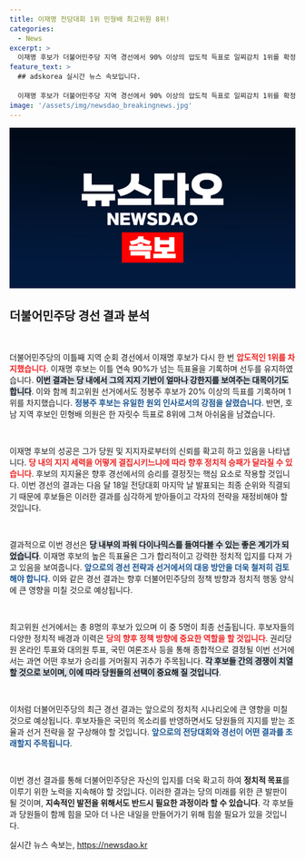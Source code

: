 ```yaml
---
title: 이재명 전당대회 1위 민형배 최고위원 8위!
categories:
  - News
excerpt: >
  이재명 후보가 더불어민주당 지역 경선에서 90% 이상의 압도적 득표로 일찌감치 1위를 확정지었습니다. 최고위원 선거에서도 정봉주 후보가 눈에 띄는 성과를 보여주며, 오는 전당대회에서 최종 순위 발표가 기다려집니다! 클릭하고 자세한 소식을 확인하세요!
feature_text: >
  ## adskorea 실시간 뉴스 속보입니다.

  이재명 후보가 더불어민주당 지역 경선에서 90% 이상의 압도적 득표로 일찌감치 1위를 확정지었습니다. 최고위원 선거에서도 정봉주 후보가 눈에 띄는 성과를 보여주며, 오는 전당대회에서 최종 순위 발표가 기다려집니다! 클릭하고 자세한 소식을 확인하세요!
image: '/assets/img/newsdao_breakingnews.jpg'
---
```


<p><img src="/assets/img/newsdao_breakingnews.jpg" alt="adskorea 속보" /></p>

<h2 data-ke-size="size26">더불어민주당 경선 결과 분석</h2>

<p data-ke-size="size16">&nbsp;</p>

<p>더불어민주당의 이틀째 지역 순회 경선에서 이재명 후보가 다시 한 번 <b><span style="color: #ee2323;">압도적인 1위를 차지했습니다</span></b>. 이재명 후보는 이틀 연속 90%가 넘는 득표율을 기록하며 선두를 유지하였습니다. <b><span style="background-color: #21538527;">이번 결과는 당 내에서 그의 지지 기반이 얼마나 강한지를 보여주는 대목이기도 합니다</span></b>. 이와 함께 최고위원 선거에서도 정봉주 후보가 20% 이상의 득표를 기록하며 1위를 차지했습니다. <b><span style="color: #1a5490;">정봉주 후보는 유일한 원외 인사로서의 강점을 살렸습니다</span></b>. 반면, 호남 지역 후보인 민형배 의원은 한 자릿수 득표로 8위에 그쳐 아쉬움을 남겼습니다.</p>

<p data-ke-size="size16">&nbsp;</p>

<p>이재명 후보의 성공은 그가 당원 및 지지자로부터의 신뢰를 확고히 하고 있음을 나타냅니다. <b><span style="color: #ee2323;">당 내의 지지 세력을 어떻게 결집시키느냐에 따라 향후 정치적 승패가 달라질 수 있습니다</span></b>. 후보의 지지율은 향후 경선에서의 승리를 결정짓는 핵심 요소로 작용할 것입니다. 이번 경선의 결과는 다음 달 18일 전당대회 마지막 날 발표되는 최종 순위와 직결되기 때문에 후보들은 이러한 결과를 심각하게 받아들이고 각자의 전략을 재정비해야 할 것입니다.</p>

<p data-ke-size="size16">&nbsp;</p>

<p>결과적으로 이번 경선은 <b><span style="background-color: #21538527;">당 내부의 파워 다이나믹스를 들여다볼 수 있는 좋은 계기가 되었습니다</span></b>. 이재명 후보의 높은 득표율은 그가 합리적이고 강력한 정치적 입지를 다져 가고 있음을 보여줍니다. <b><span style="color: #1a5490;">앞으로의 경선 전략과 선거에서의 대응 방안을 더욱 철저히 검토해야 합니다</span></b>. 이와 같은 경선 결과는 향후 더불어민주당의 정책 방향과 정치적 행동 양식에 큰 영향을 미칠 것으로 예상됩니다.</p>

<p data-ke-size="size16">&nbsp;</p>

<p>최고위원 선거에서는 총 8명의 후보가 있으며 이 중 5명이 최종 선출됩니다. 후보자들의 다양한 정치적 배경과 이력은 <b><span style="color: #ee2323;">당의 향후 정책 방향에 중요한 역할을 할 것입니다</span></b>. 권리당원 온라인 투표와 대의원 투표, 국민 여론조사 등을 통해 종합적으로 결정될 이번 선거에서는 과연 어떤 후보가 승리를 거머쥘지 귀추가 주목됩니다. <b><span style="background-color: #21538527;">각 후보들 간의 경쟁이 치열할 것으로 보이며, 이에 따라 당원들의 선택이 중요해 질 것입니다</span></b>. </p>

<p data-ke-size="size16">&nbsp;</p>

<p>이처럼 더불어민주당의 최근 경선 결과는 앞으로의 정치적 시나리오에 큰 영향을 미칠 것으로 예상됩니다. 후보자들은 국민의 목소리를 반영하면서도 당원들의 지지를 받는 조율과 선거 전략을 잘 구상해야 할 것입니다. <b><span style="color: #1a5490;">앞으로의 전당대회와 경선이 어떤 결과를 초래할지 주목됩니다</span></b>. </p>

<p data-ke-size="size16">&nbsp;</p>

<p>이번 경선 결과를 통해 더불어민주당은 자신의 입지를 더욱 확고히 하여 <b>정치적 목표</b>를 이루기 위한 노력을 지속해야 할 것입니다. 이러한 결과는 당의 미래를 위한 큰 발판이 될 것이며, <b>지속적인 발전을 위해서도 반드시 필요한 과정이라 할 수 있습니다</b>. 각 후보들과 당원들이 함께 힘을 모아 더 나은 내일을 만들어가기 위해 힘쓸 필요가 있을 것입니다.</p>
실시간 뉴스 속보는, <a href="https://newsdao.kr" rel="dofollow">https://newsdao.kr</a>


